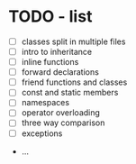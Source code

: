 # TODO - list

- [ ] classes split in multiple files
- [ ] intro to inheritance
- [ ] inline functions
- [ ] forward declarations
- [ ] friend functions and classes
- [ ] const and static members
- [ ] namespaces
- [ ] operator overloading
- [ ] three way comparison
- [ ] exceptions
- ...